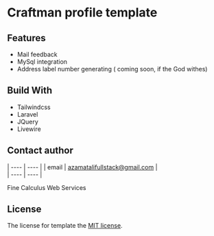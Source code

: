 # Craftman profile template 

## Features

- Mail feedback
- MySql integration
- Address label number generating ( coming soon, if the God withes)

## Build With

- Tailwindcss
- Laravel
- JQuery
- Livewire 


## Contact author

| ---- | ---- |
|   email  | azamatalifullstack@gmail.com |   
| ---- | ---- |

Fine Calculus Web Services



## License

The license for template the [MIT license](https://opensource.org/licenses/MIT).
